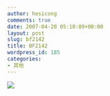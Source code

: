 ```yaml
---
author: hesicong
comments: true
date: 2007-04-20 05:10:09+00:00
layout: post
slug: bf2142
title: BF2142
wordpress_id: 185
categories:
- 其他
---
```


[![](http://sigs.2142-stats.com/hesicong.net+player+406.png)](http://sigs.2142-stats.com/hesicong.net+stats.html)
